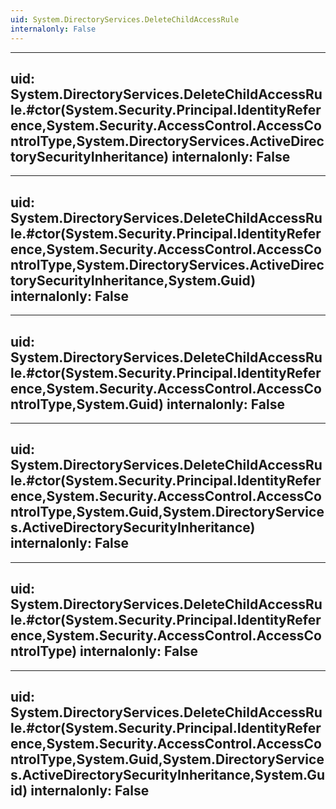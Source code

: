 ```yaml
---
uid: System.DirectoryServices.DeleteChildAccessRule
internalonly: False
---
```


---
uid: System.DirectoryServices.DeleteChildAccessRule.#ctor(System.Security.Principal.IdentityReference,System.Security.AccessControl.AccessControlType,System.DirectoryServices.ActiveDirectorySecurityInheritance)
internalonly: False
---

---
uid: System.DirectoryServices.DeleteChildAccessRule.#ctor(System.Security.Principal.IdentityReference,System.Security.AccessControl.AccessControlType,System.DirectoryServices.ActiveDirectorySecurityInheritance,System.Guid)
internalonly: False
---

---
uid: System.DirectoryServices.DeleteChildAccessRule.#ctor(System.Security.Principal.IdentityReference,System.Security.AccessControl.AccessControlType,System.Guid)
internalonly: False
---

---
uid: System.DirectoryServices.DeleteChildAccessRule.#ctor(System.Security.Principal.IdentityReference,System.Security.AccessControl.AccessControlType,System.Guid,System.DirectoryServices.ActiveDirectorySecurityInheritance)
internalonly: False
---

---
uid: System.DirectoryServices.DeleteChildAccessRule.#ctor(System.Security.Principal.IdentityReference,System.Security.AccessControl.AccessControlType)
internalonly: False
---

---
uid: System.DirectoryServices.DeleteChildAccessRule.#ctor(System.Security.Principal.IdentityReference,System.Security.AccessControl.AccessControlType,System.Guid,System.DirectoryServices.ActiveDirectorySecurityInheritance,System.Guid)
internalonly: False
---
